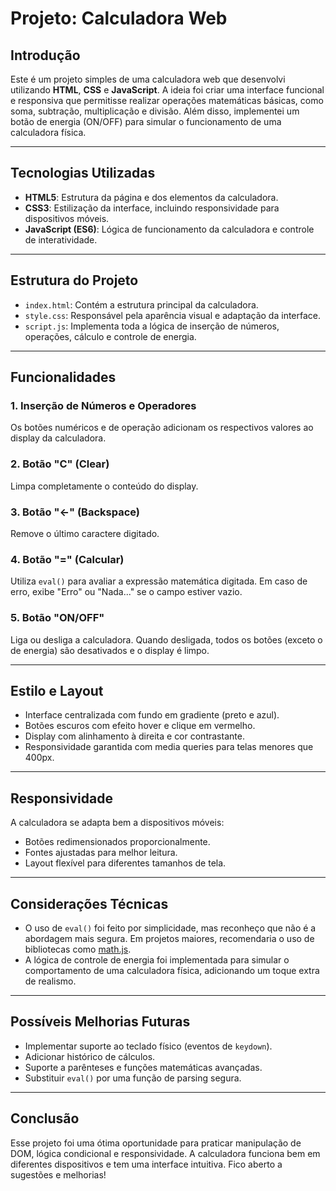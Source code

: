 #  Projeto: Calculadora Web

##  Introdução

Este é um projeto simples de uma calculadora web que desenvolvi utilizando **HTML**, **CSS** e **JavaScript**. A ideia foi criar uma interface funcional e responsiva que permitisse realizar operações matemáticas básicas, como soma, subtração, multiplicação e divisão. Além disso, implementei um botão de energia (ON/OFF) para simular o funcionamento de uma calculadora física.

---

##  Tecnologias Utilizadas

- **HTML5**: Estrutura da página e dos elementos da calculadora.
- **CSS3**: Estilização da interface, incluindo responsividade para dispositivos móveis.
- **JavaScript (ES6)**: Lógica de funcionamento da calculadora e controle de interatividade.

---

##  Estrutura do Projeto

- `index.html`: Contém a estrutura principal da calculadora.
- `style.css`: Responsável pela aparência visual e adaptação da interface.
- `script.js`: Implementa toda a lógica de inserção de números, operações, cálculo e controle de energia.

---

##  Funcionalidades

### 1. Inserção de Números e Operadores
Os botões numéricos e de operação adicionam os respectivos valores ao display da calculadora.

### 2. Botão "C" (Clear)
Limpa completamente o conteúdo do display.

### 3. Botão "←" (Backspace)
Remove o último caractere digitado.

### 4. Botão "=" (Calcular)
Utiliza `eval()` para avaliar a expressão matemática digitada. Em caso de erro, exibe "Erro" ou "Nada..." se o campo estiver vazio.

### 5. Botão "ON/OFF"
Liga ou desliga a calculadora. Quando desligada, todos os botões (exceto o de energia) são desativados e o display é limpo.

---

##  Estilo e Layout

- Interface centralizada com fundo em gradiente (preto e azul).
- Botões escuros com efeito hover e clique em vermelho.
- Display com alinhamento à direita e cor contrastante.
- Responsividade garantida com media queries para telas menores que 400px.

---

##  Responsividade

A calculadora se adapta bem a dispositivos móveis:
- Botões redimensionados proporcionalmente.
- Fontes ajustadas para melhor leitura.
- Layout flexível para diferentes tamanhos de tela.

---

##  Considerações Técnicas

- O uso de `eval()` foi feito por simplicidade, mas reconheço que não é a abordagem mais segura. Em projetos maiores, recomendaria o uso de bibliotecas como [math.js](https://mathjs.org).
- A lógica de controle de energia foi implementada para simular o comportamento de uma calculadora física, adicionando um toque extra de realismo.

---

##  Possíveis Melhorias Futuras

- Implementar suporte ao teclado físico (eventos de `keydown`).
- Adicionar histórico de cálculos.
- Suporte a parênteses e funções matemáticas avançadas.
- Substituir `eval()` por uma função de parsing segura.

---

##  Conclusão

Esse projeto foi uma ótima oportunidade para praticar manipulação de DOM, lógica condicional e responsividade. A calculadora funciona bem em diferentes dispositivos e tem uma interface intuitiva. Fico aberto a sugestões e melhorias!
